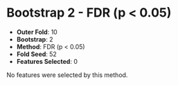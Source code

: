 # Bootstrap 2 - FDR (p < 0.05)

- **Outer Fold**: 10
- **Bootstrap**: 2
- **Method**: FDR (p < 0.05)
- **Fold Seed**: 52
- **Features Selected**: 0

No features were selected by this method.
